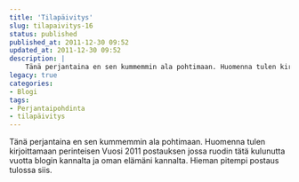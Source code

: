```yaml
---
title: 'Tilapäivitys'
slug: tilapaivitys-16
status: published
published_at: 2011-12-30 09:52
updated_at: 2011-12-30 09:52
description: |
    Tänä perjantaina en sen kummemmin ala pohtimaan. Huomenna tulen kirjoittamaan perinteisen Vuosi 2011 postauksen jossa ruodin tätä kulunutta vuotta blogin kannalta ja oman elämäni kannalta. Hieman pitempi postaus tulossa siis.
legacy: true
categories:
- Blogi
tags:
- Perjantaipohdinta
- tilapäivitys
---
```


<p>Tänä perjantaina en sen kummemmin ala pohtimaan. Huomenna tulen kirjoittamaan perinteisen Vuosi 2011 postauksen jossa ruodin tätä kulunutta vuotta blogin kannalta ja oman elämäni kannalta. Hieman pitempi postaus tulossa siis.</p>